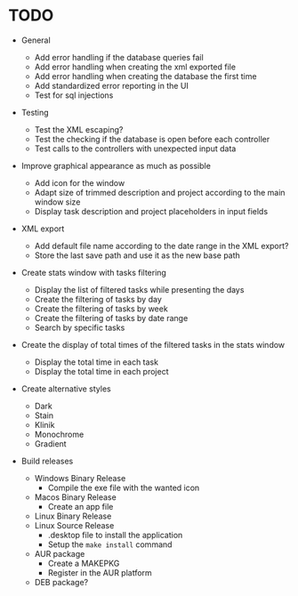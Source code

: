 # TODO

* General
    + Add error handling if the database queries fail
    + Add error handling when creating the xml exported file
    + Add error handling when creating the database the first time
    + Add standardized error reporting in the UI
    + Test for sql injections

* Testing
    + Test the XML escaping?
    + Test the checking if the database is open before each controller
    + Test calls to the controllers with unexpected input data

* Improve graphical appearance as much as possible
    + Add icon for the window
    + Adapt size of trimmed description and project according to the main window size
    + Display task description and project placeholders in input fields

* XML export
    + Add default file name according to the date range in the XML export?
    + Store the last save path and use it as the new base path

* Create stats window with tasks filtering
    + Display the list of filtered tasks while presenting the days
    + Create the filtering of tasks by day
    + Create the filtering of tasks by week
    + Create the filtering of tasks by date range
    + Search by specific tasks

* Create the display of total times of the filtered tasks in the stats window
    + Display the total time in each task
    + Display the total time in each project

* Create alternative styles
    + Dark
    + Stain
    + Klinik
    + Monochrome
    + Gradient

* Build releases
    + Windows Binary Release
        - Compile the exe file with the wanted icon
    + Macos Binary Release
        - Create an app file
    + Linux Binary Release
    + Linux Source Release
        - .desktop file to install the application
        - Setup the `make install` command
    + AUR package
        - Create a MAKEPKG
        - Register in the AUR platform
    + DEB package?
